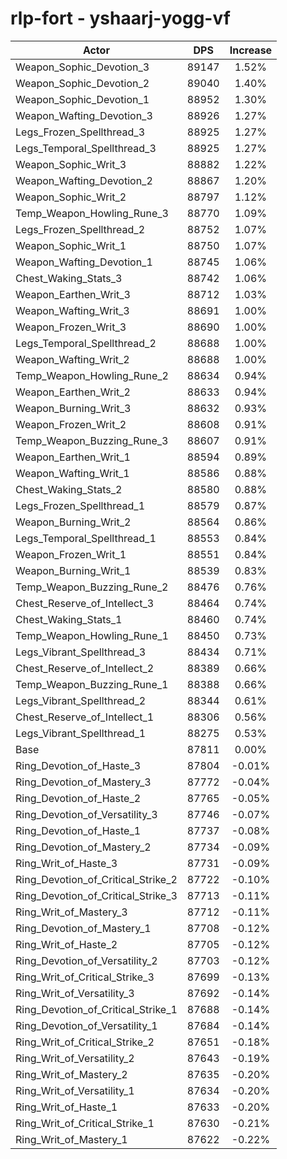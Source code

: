 # rlp-fort - yshaarj-yogg-vf
| Actor | DPS | Increase |
|---|:---:|:---:|
|Weapon_Sophic_Devotion_3|89147|1.52%|
|Weapon_Sophic_Devotion_2|89040|1.40%|
|Weapon_Sophic_Devotion_1|88952|1.30%|
|Weapon_Wafting_Devotion_3|88926|1.27%|
|Legs_Frozen_Spellthread_3|88925|1.27%|
|Legs_Temporal_Spellthread_3|88925|1.27%|
|Weapon_Sophic_Writ_3|88882|1.22%|
|Weapon_Wafting_Devotion_2|88867|1.20%|
|Weapon_Sophic_Writ_2|88797|1.12%|
|Temp_Weapon_Howling_Rune_3|88770|1.09%|
|Legs_Frozen_Spellthread_2|88752|1.07%|
|Weapon_Sophic_Writ_1|88750|1.07%|
|Weapon_Wafting_Devotion_1|88745|1.06%|
|Chest_Waking_Stats_3|88742|1.06%|
|Weapon_Earthen_Writ_3|88712|1.03%|
|Weapon_Wafting_Writ_3|88691|1.00%|
|Weapon_Frozen_Writ_3|88690|1.00%|
|Legs_Temporal_Spellthread_2|88688|1.00%|
|Weapon_Wafting_Writ_2|88688|1.00%|
|Temp_Weapon_Howling_Rune_2|88634|0.94%|
|Weapon_Earthen_Writ_2|88633|0.94%|
|Weapon_Burning_Writ_3|88632|0.93%|
|Weapon_Frozen_Writ_2|88608|0.91%|
|Temp_Weapon_Buzzing_Rune_3|88607|0.91%|
|Weapon_Earthen_Writ_1|88594|0.89%|
|Weapon_Wafting_Writ_1|88586|0.88%|
|Chest_Waking_Stats_2|88580|0.88%|
|Legs_Frozen_Spellthread_1|88579|0.87%|
|Weapon_Burning_Writ_2|88564|0.86%|
|Legs_Temporal_Spellthread_1|88553|0.84%|
|Weapon_Frozen_Writ_1|88551|0.84%|
|Weapon_Burning_Writ_1|88539|0.83%|
|Temp_Weapon_Buzzing_Rune_2|88476|0.76%|
|Chest_Reserve_of_Intellect_3|88464|0.74%|
|Chest_Waking_Stats_1|88460|0.74%|
|Temp_Weapon_Howling_Rune_1|88450|0.73%|
|Legs_Vibrant_Spellthread_3|88434|0.71%|
|Chest_Reserve_of_Intellect_2|88389|0.66%|
|Temp_Weapon_Buzzing_Rune_1|88388|0.66%|
|Legs_Vibrant_Spellthread_2|88344|0.61%|
|Chest_Reserve_of_Intellect_1|88306|0.56%|
|Legs_Vibrant_Spellthread_1|88275|0.53%|
|Base|87811|0.00%|
|Ring_Devotion_of_Haste_3|87804|-0.01%|
|Ring_Devotion_of_Mastery_3|87772|-0.04%|
|Ring_Devotion_of_Haste_2|87765|-0.05%|
|Ring_Devotion_of_Versatility_3|87746|-0.07%|
|Ring_Devotion_of_Haste_1|87737|-0.08%|
|Ring_Devotion_of_Mastery_2|87734|-0.09%|
|Ring_Writ_of_Haste_3|87731|-0.09%|
|Ring_Devotion_of_Critical_Strike_2|87722|-0.10%|
|Ring_Devotion_of_Critical_Strike_3|87713|-0.11%|
|Ring_Writ_of_Mastery_3|87712|-0.11%|
|Ring_Devotion_of_Mastery_1|87708|-0.12%|
|Ring_Writ_of_Haste_2|87705|-0.12%|
|Ring_Devotion_of_Versatility_2|87703|-0.12%|
|Ring_Writ_of_Critical_Strike_3|87699|-0.13%|
|Ring_Writ_of_Versatility_3|87692|-0.14%|
|Ring_Devotion_of_Critical_Strike_1|87688|-0.14%|
|Ring_Devotion_of_Versatility_1|87684|-0.14%|
|Ring_Writ_of_Critical_Strike_2|87651|-0.18%|
|Ring_Writ_of_Versatility_2|87643|-0.19%|
|Ring_Writ_of_Mastery_2|87635|-0.20%|
|Ring_Writ_of_Versatility_1|87634|-0.20%|
|Ring_Writ_of_Haste_1|87633|-0.20%|
|Ring_Writ_of_Critical_Strike_1|87630|-0.21%|
|Ring_Writ_of_Mastery_1|87622|-0.22%|
